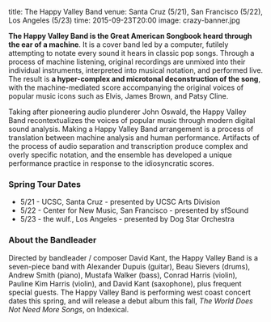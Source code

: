 title: The Happy Valley Band
venue: Santa Cruz (5/21), San Francisco (5/22), Los Angeles (5/23)
time: 2015-09-23T20:00
image: crazy-banner.jpg

**The Happy Valley Band is the Great American Songbook heard through the ear of a
machine**. It is a cover band led by a computer, futilely attempting to notate
every sound it hears in classic pop songs. Through a process of machine
listening, original recordings are unmixed into their individual instruments,
interpreted into musical notation, and performed live. The result is **a
hyper-complex and microtonal deconstruction of the song**, with the
machine-mediated score accompanying the original voices of popular music icons
such as Elvis, James Brown, and Patsy Cline.

Taking after pioneering audio plunderer John Oswald, the Happy Valley Band
recontextualizes the voices of popular music through modern digital sound
analysis. Making a Happy Valley Band arrangement is a process of translation
between machine analysis and human performance. Artifacts of the process of
audio separation and transcription produce complex and overly specific notation,
and the ensemble has developed a unique performance practice in response to the
idiosyncratic scores.

### Spring Tour Dates

* 5/21 - UCSC, Santa Cruz - presented by UCSC Arts Division
* 5/22 - Center for New Music, San Francisco - presented by sfSound
* 5/23 - the wulf., Los Angeles - presented by Dog Star Orchestra

### About the Bandleader

Directed by bandleader / composer David Kant, the Happy Valley Band is a
seven-piece band with Alexander Dupuis (guitar), Beau Sievers (drums), Andrew
Smith (piano), Mustafa Walker (bass), Conrad Harris (violin), Pauline Kim Harris
(violin), and David Kant (saxophone), plus frequent special guests. The Happy
Valley Band is performing west coast concert dates this spring, and will release
a debut album this fall, *The World Does Not Need More Songs*, on Indexical.

